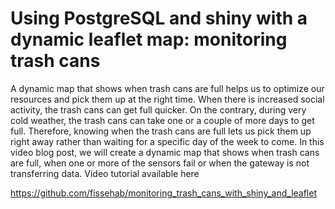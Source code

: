 # Using PostgreSQL and shiny with a dynamic leaflet map: monitoring trash cans

A dynamic map that shows when trash cans are full helps us to optimize our resources and pick them up at the right time. When there is increased social activity, the trash cans can get full quicker. On the contrary, during very cold weather, the trash cans can take one or a couple of more days to get full. Therefore, knowing when the trash cans are full lets us pick them up right away rather than waiting for a specific day of the week to come. In this video blog post, we will create a dynamic map that shows when trash cans are full, when one or more of the sensors fail or when the gateway is not transferring data. Video tutorial available here


https://github.com/fissehab/monitoring_trash_cans_with_shiny_and_leaflet